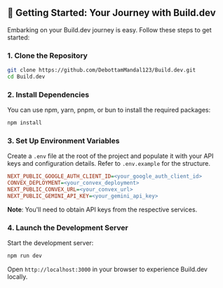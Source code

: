 ## 🚀 Getting Started: Your Journey with Build.dev

Embarking on your Build.dev journey is easy. Follow these steps to get started:

### 1. **Clone the Repository**

```bash
git clone https://github.com/DebottamMandal123/Build.dev.git
cd Build.dev
```

### 2. **Install Dependencies**

You can use npm, yarn, pnpm, or bun to install the required packages:

```bash
npm install
```

### 3. **Set Up Environment Variables**

Create a `.env` file at the root of the project and populate it with your API keys and configuration details. Refer to `.env.example` for the structure.

```ini
NEXT_PUBLIC_GOOGLE_AUTH_CLIENT_ID=<your_google_auth_client_id>
CONVEX_DEPLOYMENT=<your_convex_deployment>
NEXT_PUBLIC_CONVEX_URL=<your_convex_url>
NEXT_PUBLIC_GEMINI_API_KEY=<your_gemini_api_key>
```

**Note**: You'll need to obtain API keys from the respective services.

### 4. **Launch the Development Server**

Start the development server:

```bash
npm run dev
```

Open `http://localhost:3000` in your browser to experience Build.dev locally.
